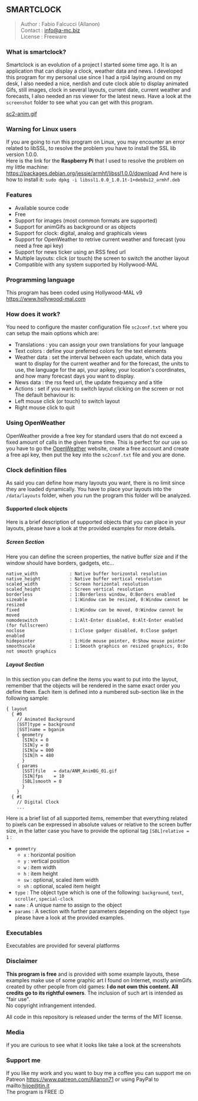 ## SMARTCLOCK
> Author  : Fabio Falcucci (Allanon)  
> Contact : info@a-mc.biz  
> License : Freeware  

### What is smartclock?
Smartclock is an evolution of a project I started some time ago. It is an application that can display a clock, weather data and news.
I developed this program for my personal use since I had a rpi4 laying around on my desk, I also needed a nice, nerdish and cute clock able to display animated Gifs, still images, clock in several layouts, current date, current weather and forecasts, I also needed an rss viewer for the latest news.
Have a look at the `screenshot` folder to see what you can get with this program.

[sc2-anim.gif](https://postimg.cc/zVh0143h)

### Warning for Linux users
If you are going to run this program on Linux, you may encounter an error related to libSSL, to resolve the problem you have to install the SSL lib version 1.0.0.  
Here is the link for the **Raspberry Pi** that I used to resolve the problem on my little machine: https://packages.debian.org/jessie/armhf/libssl1.0.0/download
And here is how to install it: `sudo dpkg -i libssl1.0.0_1.0.1t-1+deb8u12_armhf.deb`

### Features  
* Available source code
* Free
* Support for images (most common formats are supported)
* Support for animGifs as background or as objects
* Support for clock: digital, analog and graphicals views
* Support for OpenWeather to retrive current weather and forecast (you need a free api key)
* Support for news ticker using an RSS feed url
* Multiple layouts: click (or touch) the screen to switch the another layout
* Compatible with any system supported by Hollywood-MAL

### Programming language
This program has been coded using Hollywood-MAL v9  
https://www.hollywood-mal.com

### How does it work?
You need to configure the master configuration file `sc2conf.txt` where you can setup the main options which are:  
* Translations : you can assign your own translations for your language
* Text colors : define your preferred colors for the text elements
* Weather data : set the interval between each update, which data you want to display for the current weather and for the forecast, the units to use, the language for the api, your apikey, your location's coordinates, and how many forecast days you want to display.
* News data : the rss feed url, the update frequency and a title
* Actions : set if you want to switch layout clicking on the screen or not
The default behaviour is:  
* Left mouse click (or touch) to switch layout
* Right mouse click to quit

### Using OpenWeather
OpenWeather provide a free key for standard users that do not exceed a fixed amount of calls in the given frame time. This is perfect for our use so you have to go the <a href="https://openweathermap.org/api" target="_blank">OpenWeather</a> website, create a free account and create a free api key, then put the key into the `sc2conf.txt` file and you are done.

### Clock definition files  
As said you can define how many layouts you want, there is no limit since they are loaded dynamically.
You have to place your layouts into the `/data/layouts` folder, when you run the program this folder will be analyzed.

#### Supported clock objects
Here is a brief description of supported objects that you can place in your layouts, please have a look at the provided examples for more details.
##### Screen Section
Here you can define the screen properties, the native buffer size and if the window should have borders, gadgets, etc...
```plaintext
native_width            : Native buffer horizontal resolution
native_height           : Native buffer vertical resolution
scaled_width            : Screen horizontal resolution
scaled_height           : Screen vertical resolution
borderless              : 1:Borderless window, 0:Borders enabled
sizeable                : 1:Window can be resized, 0:Window cannot be resized
fixed                   : 1:Window can be moved, 0:Window cannot be moved
nomodeswitch            : 1:Alt-Enter disabled, 0:Alt-Enter enabled (for fullscreen)
noclose                 : 1:Close gadger disabled, 0:Close gadget enabled
hidepointer             : 1:Hide mouse pointer, 0:Show mouse pointer
smoothscale             : 1:Smooth graphics on resized graphics, 0:Do not smooth graphics
```
##### Layout Section
In this section you can define the items you want to put into the layout, remember that the objects will be rendered in the same exact order you define them.
Each item is defined into a numbered sub-section like in the following sample:
```plaintext
{ layout
  { #0
    // Animated Background
    [SST]type = background
    [SST]name = bganim
    { geometry
      [SIN]x = 0
      [SIN]y = 0
      [SIN]w = 800
      [SIN]h = 480
      }
    { params
      [SST]file   = data/ANM_AnimBG_01.gif
      [SIN]fps    = 10
      [SBL]smooth = 0
      }
    }
  { #1
    // Digital Clock
    ...
```
Here is a brief list of all supported items, remember that everything related to pixels can be expressed in absolute values or relative to the screen buffer size, in the latter case you have to provide the optional tag `[SBL]relative = 1` :
* `geometry`
    * `x` : horizontal position
    * `y` : vertical position
    * `w` : item width
    * `h` : item height
    * `sw` : optional, scaled item width
    * `sh` : optional, scaled item height
* `type` : The object type which is one of the following: `background`, `text`, `scroller`, `special-clock`
* `name` : A unique name to assign to the object
* `params` : A section with further parameters depending on the object `type` please have a look at the provided examples.

### Executables
Executables are provided for several platforms

### Disclaimer
**This program is free** and is provided with some example layouts, these examples make use of some graphic art I found on Internet, mostly animGifs created by other people from old games: **I do not own this content. All credits go to its rightful owners**.
The inclusion of such art is intended as "fair use".  
No copyright infrangement intended.  
  
All code in this repository is released under the terms of the MIT license.

### Media
if you are curious to see what it looks like take a look at the screenshots

### Support me
If you like my work and you want to buy me a coffee you can support me on Patreon https://www.patreon.com/Allanon71  or using PayPal to mailto:hijoe@tin.it     
The program is FREE :D

